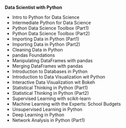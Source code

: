 <B>Data Scientist with Python</B>
<ul>
  <li>Intro to Python for Data Science</li>
  <li>Intermediate Python for Data Science</li>
  <li>Python Data Science Toolbox (Part1)</li>
  <li>Python Data Science Toolbox (Part2)</li>
  <li>Importing Data in Python (Part1)</li>
  <li>Importing Data in Python (Part2)</li>
  <li>Cleaning Data in Python</li>
  <li>pandas Foundations</li>
  <li>Manipulating DataFrames with pandas</li>
  <li>Merging DataFrames with pandas</li>
  <li>Introduction to Databases in Python</li>
  <li>Introduction to Data Visualization wit Python</li>
  <li>Interactive Data Visualization wit Bokeh</li>
  <li>Statistical Thinking in Python (Part1)</li>
  <li>Statistical Thinking in Python (Part2)</li>
  <li>Supervised Learning with scikit-learn</li>
  <li>Machine Learning with the Experts: School Budgets</li>
  <li>Unsupervised Learning in Python</li>
  <li>Deep Learning in Python</li>
  <li>Network Analysis in Python (Part1)</li>
</ul>
